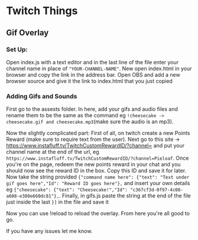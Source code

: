 # Twitch Things

## Gif Overlay

### Set Up:

Open index.js with a text editor and in the last line of the file enter your channel name in place of `"YOUR-CHANNEL-NAME"`. New open index.html in your browser and copy the link in the address bar. Open OBS and add a new browser source and give it the link to index.html that you just copied

### Adding Gifs and Sounds

First go to the assests folder. In here, add your gifs and audio files and rename them to be the same as the command eg `!cheesecake -> cheesecake.gif and cheesecake.mp3`(make sure the audio is an mp3).

Now the slightly complicated part: First of all, on twitch create a new Points Reward (make sure to require text from the user).
Next go to this site -> https://www.instafluff.tv/TwitchCustomRewardID/?channel= and put your channel name at the end of the url, eg `https://www.instafluff.tv/TwitchCustomRewardID/?channel=Pieloaf`.
Once you're on the page, redeem the new points reward in your chat and you should now see the reward ID in the box. Copy this ID and save it for later.
Now take the string provided `{"command name here": {"text": "Text under gif goes here","Id": "Reward ID goes here"},` and insert your own details eg `{"cheesecake": {"text": "Cheesecake!","Id": "c367cf3d-0f97-4c08-a608-e380e660dc81"},`. Finally, in gifs.js paste the string at the end of the file just inside the last `}]` in the file and save it

Now you can use !reload to reload the overlay. From here you're all good to go.

If you have any issues let me know.
